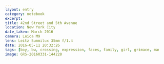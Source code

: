 ```yaml
--- 
layout: entry
category: notebook
excerpt:
title: 42nd Street and 5th Avenue
location: New York City
date_taken: March 2016
camera: Leica M9
lens: Leitz Summilux 35mm f/1.4
date: 2016-05-11 20:32:26
tags: [boy, bw, crossing, expression, faces, family, girl, grimace, man, mouth, mouths, street, tourists, woman]
image: GRS-20160331-144228
---
```


